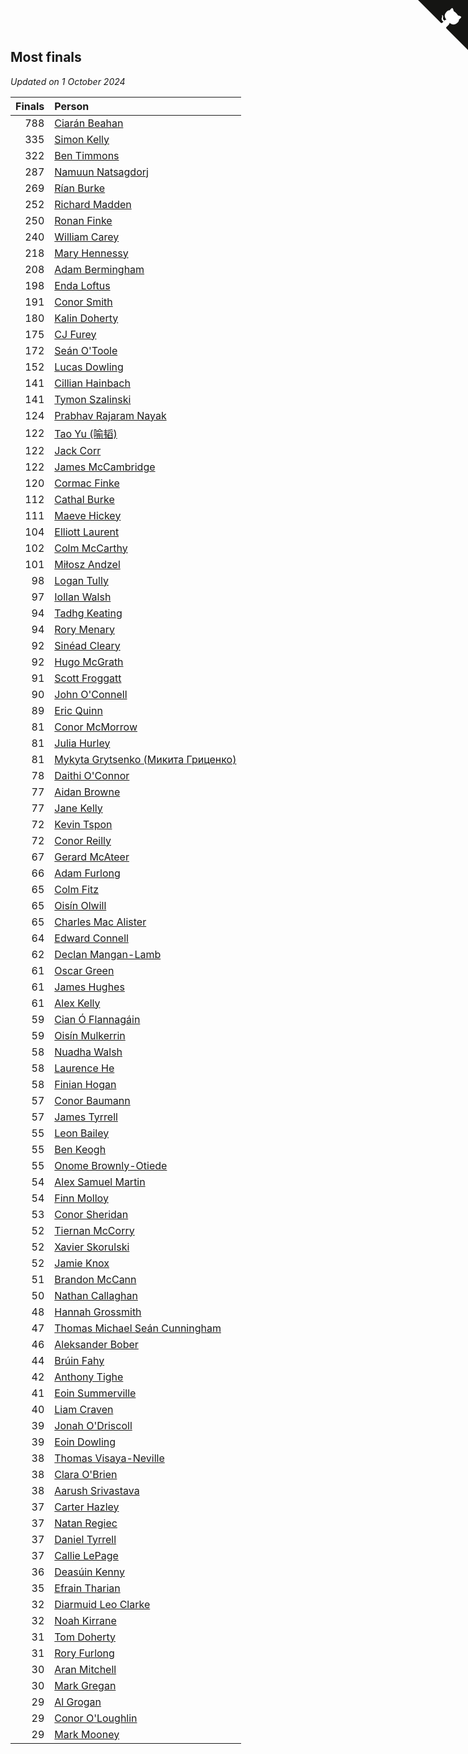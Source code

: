 ## Most finals

*Updated on  1 October 2024*

| Finals | Person |
| ---: | :--- |
| 788 | [Ciarán Beahan](https://www.worldcubeassociation.org/persons/2012BEAH01) |
| 335 | [Simon Kelly](https://www.worldcubeassociation.org/persons/2017KELL08) |
| 322 | [Ben Timmons](https://www.worldcubeassociation.org/persons/2017TIMM01) |
| 287 | [Namuun Natsagdorj](https://www.worldcubeassociation.org/persons/2019NATS02) |
| 269 | [Rían Burke](https://www.worldcubeassociation.org/persons/2019BURK05) |
| 252 | [Richard Madden](https://www.worldcubeassociation.org/persons/2017MADD04) |
| 250 | [Ronan Finke](https://www.worldcubeassociation.org/persons/2021FINK02) |
| 240 | [William Carey](https://www.worldcubeassociation.org/persons/2019CARE02) |
| 218 | [Mary Hennessy](https://www.worldcubeassociation.org/persons/2015HENN02) |
| 208 | [Adam Bermingham](https://www.worldcubeassociation.org/persons/2020BERM02) |
| 198 | [Enda Loftus](https://www.worldcubeassociation.org/persons/2021LOFT01) |
| 191 | [Conor Smith](https://www.worldcubeassociation.org/persons/2018SMIT37) |
| 180 | [Kalin Doherty](https://www.worldcubeassociation.org/persons/2021DOHE02) |
| 175 | [CJ Furey](https://www.worldcubeassociation.org/persons/2022FURE01) |
| 172 | [Seán O'Toole](https://www.worldcubeassociation.org/persons/2017OTOO03) |
| 152 | [Lucas Dowling](https://www.worldcubeassociation.org/persons/2023DOWL01) |
| 141 | [Cillian Hainbach](https://www.worldcubeassociation.org/persons/2022HAIN04) |
| 141 | [Tymon Szalinski](https://www.worldcubeassociation.org/persons/2021SZAL01) |
| 124 | [Prabhav Rajaram Nayak](https://www.worldcubeassociation.org/persons/2019NAYA01) |
| 122 | [Tao Yu (喻韬)](https://www.worldcubeassociation.org/persons/2012YUTA01) |
| 122 | [Jack Corr](https://www.worldcubeassociation.org/persons/2022CORR06) |
| 122 | [James McCambridge](https://www.worldcubeassociation.org/persons/2019MCCA09) |
| 120 | [Cormac Finke](https://www.worldcubeassociation.org/persons/2021FINK01) |
| 112 | [Cathal Burke](https://www.worldcubeassociation.org/persons/2021BURK03) |
| 111 | [Maeve Hickey](https://www.worldcubeassociation.org/persons/2017HICK06) |
| 104 | [Elliott Laurent](https://www.worldcubeassociation.org/persons/2022LAUR09) |
| 102 | [Colm McCarthy](https://www.worldcubeassociation.org/persons/2018MCCA02) |
| 101 | [Miłosz Andzel](https://www.worldcubeassociation.org/persons/2022ANDZ01) |
| 98 | [Logan Tully](https://www.worldcubeassociation.org/persons/2022TULL02) |
| 97 | [Iollan Walsh](https://www.worldcubeassociation.org/persons/2021WALS03) |
| 94 | [Tadhg Keating](https://www.worldcubeassociation.org/persons/2022KEAT02) |
| 94 | [Rory Menary](https://www.worldcubeassociation.org/persons/2022MENA01) |
| 92 | [Sinéad Cleary](https://www.worldcubeassociation.org/persons/2019CLEA04) |
| 92 | [Hugo McGrath](https://www.worldcubeassociation.org/persons/2022MCGR02) |
| 91 | [Scott Froggatt](https://www.worldcubeassociation.org/persons/2019FROG01) |
| 90 | [John O'Connell](https://www.worldcubeassociation.org/persons/2015OCON03) |
| 89 | [Eric Quinn](https://www.worldcubeassociation.org/persons/2019QUIN11) |
| 81 | [Conor McMorrow](https://www.worldcubeassociation.org/persons/2019MCMO01) |
| 81 | [Julia Hurley](https://www.worldcubeassociation.org/persons/2022HURL02) |
| 81 | [Mykyta Grytsenko (Микита Гриценко)](https://www.worldcubeassociation.org/persons/2018GRYT01) |
| 78 | [Daithi O'Connor](https://www.worldcubeassociation.org/persons/2021OCON01) |
| 77 | [Aidan Browne](https://www.worldcubeassociation.org/persons/2019BROW10) |
| 77 | [Jane Kelly](https://www.worldcubeassociation.org/persons/2023KELL23) |
| 72 | [Kevin Tspon](https://www.worldcubeassociation.org/persons/2021TSPO01) |
| 72 | [Conor Reilly](https://www.worldcubeassociation.org/persons/2022REIL01) |
| 67 | [Gerard McAteer](https://www.worldcubeassociation.org/persons/2016MCAT01) |
| 66 | [Adam Furlong](https://www.worldcubeassociation.org/persons/2019FURL04) |
| 65 | [Colm Fitz](https://www.worldcubeassociation.org/persons/2017FITZ01) |
| 65 | [Oisín Olwill](https://www.worldcubeassociation.org/persons/2023OLWI01) |
| 65 | [Charles Mac Alister](https://www.worldcubeassociation.org/persons/2022ALIS02) |
| 64 | [Edward Connell](https://www.worldcubeassociation.org/persons/2018CONN04) |
| 62 | [Declan Mangan-Lamb](https://www.worldcubeassociation.org/persons/2023MANG02) |
| 61 | [Oscar Green](https://www.worldcubeassociation.org/persons/2022GREE14) |
| 61 | [James Hughes](https://www.worldcubeassociation.org/persons/2022HUGH08) |
| 61 | [Alex Kelly](https://www.worldcubeassociation.org/persons/2022KELL03) |
| 59 | [Cian Ó Flannagáin](https://www.worldcubeassociation.org/persons/2021OFLA01) |
| 59 | [Oisín Mulkerrin](https://www.worldcubeassociation.org/persons/2023MULK01) |
| 58 | [Nuadha Walsh](https://www.worldcubeassociation.org/persons/2021WALS04) |
| 58 | [Laurence He](https://www.worldcubeassociation.org/persons/2017HELO01) |
| 58 | [Finian Hogan](https://www.worldcubeassociation.org/persons/2022HOGA01) |
| 57 | [Conor Baumann](https://www.worldcubeassociation.org/persons/2009BAUM01) |
| 57 | [James Tyrrell](https://www.worldcubeassociation.org/persons/2019TYRR01) |
| 55 | [Leon Bailey](https://www.worldcubeassociation.org/persons/2023BAIL04) |
| 55 | [Ben Keogh](https://www.worldcubeassociation.org/persons/2016KEOG01) |
| 55 | [Onome Brownly-Otiede](https://www.worldcubeassociation.org/persons/2023BROW36) |
| 54 | [Alex Samuel Martin](https://www.worldcubeassociation.org/persons/2023MARA10) |
| 54 | [Finn Molloy](https://www.worldcubeassociation.org/persons/2022MOLL03) |
| 53 | [Conor Sheridan](https://www.worldcubeassociation.org/persons/2012SHER01) |
| 52 | [Tiernan McCorry](https://www.worldcubeassociation.org/persons/2022MCCO09) |
| 52 | [Xavier Skorulski](https://www.worldcubeassociation.org/persons/2019SKOR02) |
| 52 | [Jamie Knox](https://www.worldcubeassociation.org/persons/2023KNOX02) |
| 51 | [Brandon McCann](https://www.worldcubeassociation.org/persons/2022MCCA04) |
| 50 | [Nathan Callaghan](https://www.worldcubeassociation.org/persons/2023CALL01) |
| 48 | [Hannah Grossmith](https://www.worldcubeassociation.org/persons/2022GROS04) |
| 47 | [Thomas Michael Seán Cunningham](https://www.worldcubeassociation.org/persons/2022CUNN04) |
| 46 | [Aleksander Bober](https://www.worldcubeassociation.org/persons/2022BOBE02) |
| 44 | [Brúin Fahy](https://www.worldcubeassociation.org/persons/2022FAHY01) |
| 42 | [Anthony Tighe](https://www.worldcubeassociation.org/persons/2021TIGH01) |
| 41 | [Eoin Summerville](https://www.worldcubeassociation.org/persons/2016SUMM02) |
| 40 | [Liam Craven](https://www.worldcubeassociation.org/persons/2017CRAV01) |
| 39 | [Jonah O'Driscoll](https://www.worldcubeassociation.org/persons/2023ODRI01) |
| 39 | [Eoin Dowling](https://www.worldcubeassociation.org/persons/2017DOWL01) |
| 38 | [Thomas Visaya-Neville](https://www.worldcubeassociation.org/persons/2014VISA01) |
| 38 | [Clara O'Brien](https://www.worldcubeassociation.org/persons/2021OBRI04) |
| 38 | [Aarush Srivastava](https://www.worldcubeassociation.org/persons/2021SRIV01) |
| 37 | [Carter Hazley](https://www.worldcubeassociation.org/persons/2022HAZL01) |
| 37 | [Natan Regiec](https://www.worldcubeassociation.org/persons/2022REGI03) |
| 37 | [Daniel Tyrrell](https://www.worldcubeassociation.org/persons/2023TYRR01) |
| 37 | [Callie LePage](https://www.worldcubeassociation.org/persons/2023LEPA01) |
| 36 | [Deasúin Kenny](https://www.worldcubeassociation.org/persons/2022KENN12) |
| 35 | [Efrain Tharian](https://www.worldcubeassociation.org/persons/2023THAR03) |
| 32 | [Diarmuid Leo Clarke](https://www.worldcubeassociation.org/persons/2022CLAR14) |
| 32 | [Noah Kirrane](https://www.worldcubeassociation.org/persons/2022KIRR02) |
| 31 | [Tom Doherty](https://www.worldcubeassociation.org/persons/2017DOHE01) |
| 31 | [Rory Furlong](https://www.worldcubeassociation.org/persons/2022FURL01) |
| 30 | [Aran Mitchell](https://www.worldcubeassociation.org/persons/2023MITC04) |
| 30 | [Mark Gregan](https://www.worldcubeassociation.org/persons/2019GREG04) |
| 29 | [Al Grogan](https://www.worldcubeassociation.org/persons/2018GROG01) |
| 29 | [Conor O'Loughlin](https://www.worldcubeassociation.org/persons/2018OLOU01) |
| 29 | [Mark Mooney](https://www.worldcubeassociation.org/persons/2022MOON08) |


<a href="https://github.com/simonkellly/wca_statistics_ireland" class="github-corner" aria-label="View source on Github"><svg width="80" height="80" viewBox="0 0 250 250" style="fill:#151513; color:#fff; position: absolute; top: 0; border: 0; right: 0;" aria-hidden="true"><path d="M0,0 L115,115 L130,115 L142,142 L250,250 L250,0 Z"></path><path d="M128.3,109.0 C113.8,99.7 119.0,89.6 119.0,89.6 C122.0,82.7 120.5,78.6 120.5,78.6 C119.2,72.0 123.4,76.3 123.4,76.3 C127.3,80.9 125.5,87.3 125.5,87.3 C122.9,97.6 130.6,101.9 134.4,103.2" fill="currentColor" style="transform-origin: 130px 106px;" class="octo-arm"></path><path d="M115.0,115.0 C114.9,115.1 118.7,116.5 119.8,115.4 L133.7,101.6 C136.9,99.2 139.9,98.4 142.2,98.6 C133.8,88.0 127.5,74.4 143.8,58.0 C148.5,53.4 154.0,51.2 159.7,51.0 C160.3,49.4 163.2,43.6 171.4,40.1 C171.4,40.1 176.1,42.5 178.8,56.2 C183.1,58.6 187.2,61.8 190.9,65.4 C194.5,69.0 197.7,73.2 200.1,77.6 C213.8,80.2 216.3,84.9 216.3,84.9 C212.7,93.1 206.9,96.0 205.4,96.6 C205.1,102.4 203.0,107.8 198.3,112.5 C181.9,128.9 168.3,122.5 157.7,114.1 C157.9,116.9 156.7,120.9 152.7,124.9 L141.0,136.5 C139.8,137.7 141.6,141.9 141.8,141.8 Z" fill="currentColor" class="octo-body"></path></svg></a><style>.github-corner:hover .octo-arm{animation:octocat-wave 560ms ease-in-out}@keyframes octocat-wave{0%,100%{transform:rotate(0)}20%,60%{transform:rotate(-25deg)}40%,80%{transform:rotate(10deg)}}@media (max-width:500px){.github-corner:hover .octo-arm{animation:none}.github-corner .octo-arm{animation:octocat-wave 560ms ease-in-out}}</style>
